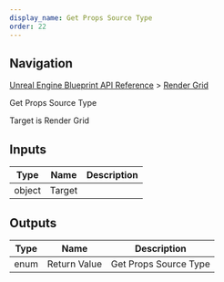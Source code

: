 ```yaml
---
display_name: Get Props Source Type
order: 22
---
```

## Navigation

[Unreal Engine Blueprint API Reference](https://dev.epicgames.com/documentation/en-us/unreal-engine/BlueprintAPI) > [Render Grid](https://dev.epicgames.com/documentation/en-us/unreal-engine/BlueprintAPI/RenderGrid)

Get Props Source Type

Target is Render Grid

## Inputs

| Type | Name | Description |
| --- | --- | --- |
| object | Target |  |

## Outputs

| Type | Name | Description |
| --- | --- | --- |
| enum | Return Value | Get Props Source Type |
